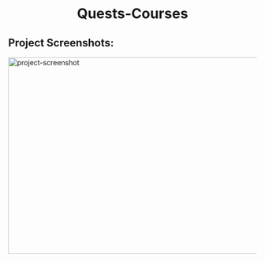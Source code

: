 <h1 align="center" id="title">Quests-Courses</h1>

<h2>Project Screenshots:</h2>

<img src="https://github.com/Skeptic-systems/Quests-Courses/blob/main2/resources/git-assets/index.png" alt="project-screenshot" width="600" height="400/">